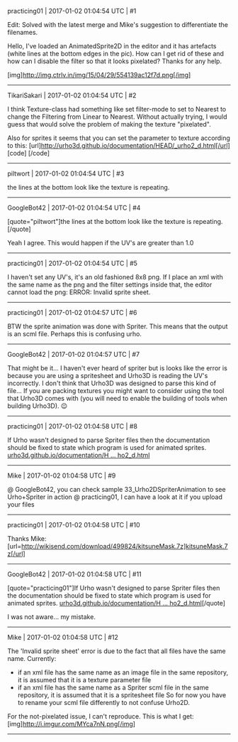 practicing01 | 2017-01-02 01:04:54 UTC | #1

Edit: Solved with the latest merge and Mike's suggestion to differentiate the filenames.

Hello, I've loaded an AnimatedSprite2D in the editor and it has artefacts (white lines at the bottom edges in the pic).  How can I get rid of these and how can I disable the filter so that it looks pixelated?  Thanks for any help.

[img]http://img.ctrlv.in/img/15/04/29/554139ac12f7d.png[/img]

-------------------------

TikariSakari | 2017-01-02 01:04:54 UTC | #2

I think Texture-class had something like set filter-mode to set to Nearest to change the Filtering from Linear to Nearest. Without actually trying, I would guess that would solve the problem of making the texture "pixelated".

Also for sprites it seems that you can set the parameter to texture according to this: [url]http://urho3d.github.io/documentation/HEAD/_urho2_d.html[/url]
[code]<texture>
    <filter mode="nearest" />
</texture>
[/code]

-------------------------

piltwort | 2017-01-02 01:04:54 UTC | #3

the lines at the bottom look like the texture is repeating.

-------------------------

GoogleBot42 | 2017-01-02 01:04:54 UTC | #4

[quote="piltwort"]the lines at the bottom look like the texture is repeating.[/quote]

Yeah I agree.  This would happen if the UV's are greater than 1.0

-------------------------

practicing01 | 2017-01-02 01:04:54 UTC | #5

I haven't set any UV's, it's an old fashioned 8x8 png.  If I place an xml with the same name as the png and the filter settings inside that, the editor cannot load the png: ERROR: Invalid sprite sheet.

-------------------------

practicing01 | 2017-01-02 01:04:57 UTC | #6

BTW the sprite animation was done with Spriter.  This means that the output is an scml file.  Perhaps this is confusing urho.

-------------------------

GoogleBot42 | 2017-01-02 01:04:57 UTC | #7

That might be it... I haven't ever heard of spriter but is looks like the error is because you are using a spritesheet and Urho3D is reading the UV's incorrectly.  I don't think that Urho3D was designed to parse this kind of file... If you are packing textures you might want to consider using the tool that Urho3D comes with (you will need to enable the building of tools when building Urho3D). :wink:

-------------------------

practicing01 | 2017-01-02 01:04:58 UTC | #8

If Urho wasn't designed to parse Spriter files then the documentation should be fixed to state which program is used for animated sprites. [urho3d.github.io/documentation/H ... ho2_d.html](http://urho3d.github.io/documentation/HEAD/_urho2_d.html)

-------------------------

Mike | 2017-01-02 01:04:58 UTC | #9

@ GoogleBot42, you can check sample 33_Urho2DSpriterAnimation to see Urho+Spriter in action
@ practicing01, I can have a look at it if you upload your files

-------------------------

practicing01 | 2017-01-02 01:04:58 UTC | #10

Thanks Mike: [url=http://wikisend.com/download/499824/kitsuneMask.7z]kitsuneMask.7z[/url]

-------------------------

GoogleBot42 | 2017-01-02 01:04:58 UTC | #11

[quote="practicing01"]If Urho wasn't designed to parse Spriter files then the documentation should be fixed to state which program is used for animated sprites. [urho3d.github.io/documentation/H ... ho2_d.html](http://urho3d.github.io/documentation/HEAD/_urho2_d.html)[/quote]

I was not aware... my mistake.

-------------------------

Mike | 2017-01-02 01:04:58 UTC | #12

The 'Invalid sprite sheet' error is due to the fact that all files have the same name.
Currently:
- if an xml file has the same name as an image file in the same repository, it is assumed that it is a texture parameter file
- if an xml file has the same name as a Spriter scml file in the same repository, it is assumed that it is a spritesheet file
So for now you have to rename your scml file differently to not confuse Urho2D.

For the not-pixelated issue, I can't reproduce. This is what I get:
[img]http://i.imgur.com/MYca7nN.png[/img]

-------------------------

